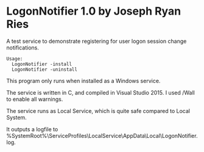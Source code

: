 # LogonNotifier 1.0 by Joseph Ryan Ries

A test service to demonstrate registering for user logon session change notifications.

    Usage:
      LogonNotifier -install
      LogonNotifier -uninstall


This program only runs when installed as a Windows service.

The service is written in C, and compiled in Visual Studio 2015. I used /Wall to enable all warnings.

The service runs as Local Service, which is quite safe compared to Local System.

It outputs a logfile to %SystemRoot%\ServiceProfiles\LocalService\AppData\Local\LogonNotifier.log.